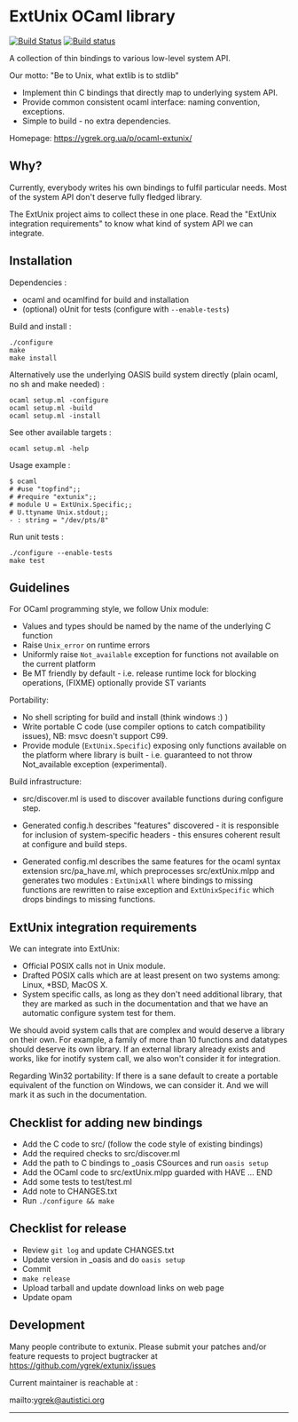
ExtUnix OCaml library
=====================

[![Build Status](https://travis-ci.org/ygrek/extunix.svg?branch=master)](https://travis-ci.org/ygrek/extunix)
[![Build status](https://ci.appveyor.com/api/projects/status/66fpgc2qol5fu30g?svg=true)](https://ci.appveyor.com/project/ygrek/extunix/branch/master)

A collection of thin bindings to various low-level system API.

Our motto: "Be to Unix, what extlib is to stdlib"

 * Implement thin C bindings that directly map to underlying system API.
 * Provide common consistent ocaml interface: naming convention, exceptions.
 * Simple to build - no extra dependencies.

Homepage: https://ygrek.org.ua/p/ocaml-extunix/

Why?
----

Currently, everybody writes his own bindings to fulfil particular needs. Most
of the system API don't deserve fully fledged library.

The ExtUnix project aims to collect these in one place. Read the "ExtUnix
integration requirements" to know what kind of system API we can integrate.

Installation
------------

Dependencies :
  * ocaml and ocamlfind for build and installation
  * (optional) oUnit for tests (configure with `--enable-tests`)

Build and install :

    ./configure
    make
    make install

Alternatively use the underlying OASIS build system directly (plain ocaml,
no sh and make needed) :

    ocaml setup.ml -configure
    ocaml setup.ml -build
    ocaml setup.ml -install

See other available targets :

    ocaml setup.ml -help

Usage example :

    $ ocaml
    # #use "topfind";;
    # #require "extunix";;
    # module U = ExtUnix.Specific;;
    # U.ttyname Unix.stdout;;
    - : string = "/dev/pts/8"

Run unit tests :

    ./configure --enable-tests
    make test

Guidelines
----------

For OCaml programming style, we follow Unix module:
* Values and types should be named by the name of the underlying C function
* Raise `Unix_error` on runtime errors
* Uniformly raise `Not_available` exception for functions not available on the
  current platform
* Be MT friendly by default - i.e. release runtime lock for blocking
  operations, (FIXME) optionally provide ST variants

Portability:
* No shell scripting for build and install (think windows :) )
* Write portable C code (use compiler options to catch compatibility issues),
  NB: msvc doesn't support C99.
* Provide module (`ExtUnix.Specific`) exposing only functions available on the
  platform where library is built - i.e. guaranteed to not throw
  Not_available exception (experimental).

Build infrastructure:
* src/discover.ml is used to discover available functions during configure
  step.

* Generated config.h describes "features" discovered - it is responsible for
  inclusion of system-specific headers - this ensures coherent result at
  configure and build steps.

* Generated config.ml describes the same features for the ocaml syntax
  extension src/pa_have.ml, which preprocesses src/extUnix.mlpp and generates
  two modules : `ExtUnixAll` where bindings to missing functions are rewritten
  to raise exception and `ExtUnixSpecific` which drops bindings to missing
  functions.

ExtUnix integration requirements
--------------------------------

We can integrate into ExtUnix:
  * Official POSIX calls not in Unix module.
  * Drafted POSIX calls which are at least present on two systems among:
    Linux, *BSD, MacOS X.
  * System specific calls, as long as they don't need additional library,
    that they are marked as such in the documentation and that we have an
    automatic configure system test for them.

We should avoid system calls that are complex and would deserve a library on
their own. For example, a family of more than 10 functions and datatypes should
deserve its own library. If an external library already exists and works, like
for inotify system call, we also won't consider it for integration.

Regarding Win32 portability:
If there is a sane default to create a portable equivalent of the function on
Windows, we can consider it. And we will mark it as such in the documentation.

Checklist for adding new bindings
---------------------------------

* Add the C code to src/ (follow the code style of existing bindings)
* Add the required checks to src/discover.ml
* Add the path to C bindings to _oasis CSources and run `oasis setup`
* Add the OCaml code to src/extUnix.mlpp guarded with HAVE ... END
* Add some tests to test/test.ml
* Add note to CHANGES.txt
* Run `./configure && make`

Checklist for release
---------------------

* Review `git log` and update CHANGES.txt
* Update version in _oasis and do `oasis setup`
* Commit
* `make release`
* Upload tarball and update download links on web page
* Update opam

Development
-----------

Many people contribute to extunix. Please submit your patches and/or feature requests
to project bugtracker at https://github.com/ygrek/extunix/issues

Current maintainer is reachable at :

  mailto:ygrek@autistici.org

----
